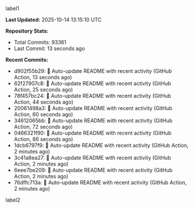 
label1 
<!-- ACTIVITY_START -->
**Last Updated:** 2025-10-14 13:15:10 UTC

**Repository Stats:**
- Total Commits: 93361
- Last Commit: 13 seconds ago

**Recent Commits:**
- d902f55b29: 🤖 Auto-update README with recent activity (GitHub Action, 13 seconds ago)
- 62f27907c8: 🤖 Auto-update README with recent activity (GitHub Action, 25 seconds ago)
- 78f457bc24: 🤖 Auto-update README with recent activity (GitHub Action, 44 seconds ago)
- 20061498a3: 🤖 Auto-update README with recent activity (GitHub Action, 60 seconds ago)
- 34612065bb: 🤖 Auto-update README with recent activity (GitHub Action, 72 seconds ago)
- 0466321f90: 🤖 Auto-update README with recent activity (GitHub Action, 86 seconds ago)
- 1dcb6797f9: 🤖 Auto-update README with recent activity (GitHub Action, 2 minutes ago)
- 3c41a8ea27: 🤖 Auto-update README with recent activity (GitHub Action, 2 minutes ago)
- 6eee7be209: 🤖 Auto-update README with recent activity (GitHub Action, 2 minutes ago)
- 76dffc713a: 🤖 Auto-update README with recent activity (GitHub Action, 2 minutes ago)
<!-- ACTIVITY_END -->

label2
